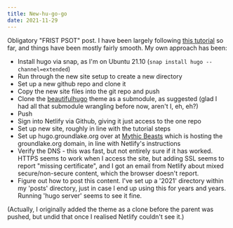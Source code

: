 ```yaml
---
title: New-hu-go-go
date: 2021-11-29
---
```


Obligatory "FRIST PSOT" post. I have been largely following [this tutorial](https://www.freecodecamp.org/news/how-to-build-a-blog-using-a-static-site-generator-and-a-cdn/) so far, and things have been mostly fairly smooth. My own approach has been:

* Install hugo via snap, as I'm on Ubuntu 21.10 (`snap install hugo --channel=extended`)
* Run through the new site setup to create a new directory
* Set up a new github repo and clone it
* Copy the new site files into the git repo and push
* Clone the [beautifulhugo](https://themes.gohugo.io/themes/beautifulhugo/) theme as a submodule, as suggested (glad I had all that submodule wrangling before now, aren't I, eh, eh?)
* Push
* Sign into Netlify via Github, giving it just access to the one repo
* Set up new site, roughly in line with the tutorial steps
* Set up hugo.groundlake.org over at [Mythic Beasts](https://www.mythic-beasts.com/) which is hosting the groundlake.org domain, in line with Netlify's instructions
* Verify the DNS - this was fast, but not entirely sure if it has worked. HTTPS seems to work when I access the site, but adding SSL seems to report "missing certificate", and I got an email from Netlify about mixed secure/non-secure content, which the browser doesn't report.
* Figure out how to post this content. I've set up a '2021' directory within my 'posts' directory, just in case I end up using this for years and years. Running 'hugo server' seems to see it fine.

(Actually, I originally added the theme as a clone before the parent was pushed, but undid that once I realised Netlify couldn't see it.)

